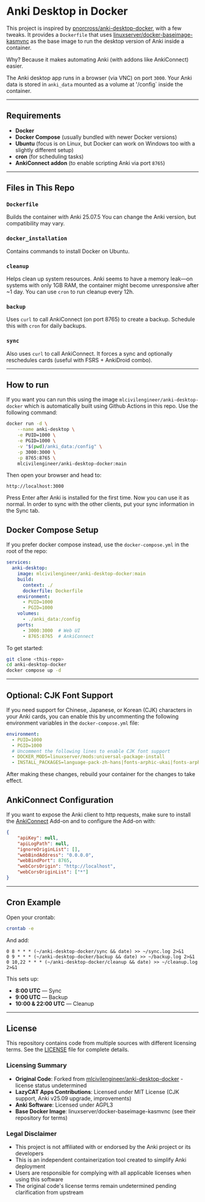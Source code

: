 # Anki Desktop in Docker

This project is inspired by [pnorcross/anki-desktop-docker](https://github.com/pnorcross/anki-desktop-docker), with a few tweaks. It provides a `Dockerfile` that uses [linuxserver/docker-baseimage-kasmvnc](https://github.com/linuxserver/docker-baseimage-kasmvnc) as the base image to run the desktop version of Anki inside a container.

Why? Because it makes automating Anki (with addons like AnkiConnect) easier.

The Anki desktop app runs in a browser (via VNC) on port `3000`. Your Anki data is stored in `anki_data` mounted as a volume at '/config` inside the container.

---

## Requirements

- **Docker**
- **Docker Compose** (usually bundled with newer Docker versions)
- **Ubuntu** (focus is on Linux, but Docker can work on Windows too with a slightly different setup)
- **cron** (for scheduling tasks)
- **AnkiConnect addon** (to enable scripting Anki via port `8765`)

---

## Files in This Repo

### `Dockerfile`
Builds the container with Anki 25.07.5 You can change the Anki version, but compatibility may vary.

### `docker_installation`
Contains commands to install Docker on Ubuntu.

### `cleanup`
Helps clean up system resources. Anki seems to have a memory leak—on systems with only 1GB RAM, the container might become unresponsive after ~1 day. You can use `cron` to run cleanup every 12h.

### `backup`
Uses `curl` to call AnkiConnect (on port 8765) to create a backup. Schedule this with `cron` for daily backups.

### `sync`
Also uses `curl` to call AnkiConnect. It forces a sync and optionally reschedules cards (useful with FSRS + AnkiDroid combo).

---

## How to run

If you want you can run this using the image `mlcivilengineer/anki-desktop-docker` which is automatically built using Github Actions in this repo. Use the following command:
```bash
docker run -d \
    --name anki-desktop \
    -e PUID=1000 \
    -e PGID=1000 \
    -v "$(pwd)/anki_data:/config" \
    -p 3000:3000 \
    -p 8765:8765 \
    mlcivilengineer/anki-desktop-docker:main
```

Then open your browser and head to:

```
http://localhost:3000
```

Press Enter after Anki is installed for the first time. Now you can use it as normal. In order to sync with the other clients, put your sync information in the Sync tab.


## Docker Compose Setup

If you prefer docker compose instead, use the `docker-compose.yml` in the root of the repo:
```yaml
services:
  anki-desktop:
    image: mlcivilengineer/anki-desktop-docker:main
    build:
      context: ./
      dockerfile: Dockerfile
    environment:
      - PUID=1000
      - PGID=1000
    volumes:
      - ./anki_data:/config
    ports:
      - 3000:3000  # Web UI
      - 8765:8765  # AnkiConnect

````


To get started:

```bash
git clone <this-repo>
cd anki-desktop-docker
docker compose up -d
```

---

## Optional: CJK Font Support

If you need support for Chinese, Japanese, or Korean (CJK) characters in your Anki cards, you can enable this by uncommenting the following environment variables in the `docker-compose.yml` file:

```yaml
environment:
  - PUID=1000
  - PGID=1000
  # Uncomment the following lines to enable CJK font support
  - DOCKER_MODS=linuxserver/mods:universal-package-install
  - INSTALL_PACKAGES=language-pack-zh-hans|fonts-arphic-ukai|fonts-arphic-uming|fonts-ipafont-mincho|fonts-ipafont-gothic|fonts-unfonts-core
```

After making these changes, rebuild your container for the changes to take effect.

## AnkiConnect Configuration

If you want to expose the Anki client to http requests, make sure to install the [AnkiConnect](https://ankiweb.net/shared/info/2055492159) Add-on and to configure the Add-on with:
```json
{
    "apiKey": null,
    "apiLogPath": null,
    "ignoreOriginList": [],
    "webBindAddress": "0.0.0.0",
    "webBindPort": 8765,
    "webCorsOrigin": "http://localhost",
    "webCorsOriginList": ["*"]
}
```

---

## Cron Example

Open your crontab:

```bash
crontab -e
```

And add:

```cron
0 8 * * * (~/anki-desktop-docker/sync && date) >> ~/sync.log 2>&1
0 9 * * * (~/anki-desktop-docker/backup && date) >> ~/backup.log 2>&1
0 10,22 * * * (~/anki-desktop-docker/cleanup && date) >> ~/cleanup.log 2>&1
```

This sets up:

* **8:00 UTC** — Sync
* **9:00 UTC** — Backup
* **10:00 & 22:00 UTC** — Cleanup

---

## License

This repository contains code from multiple sources with different licensing terms. See the [LICENSE](LICENSE) file for complete details.

### Licensing Summary

- **Original Code**: Forked from [mlcivilengineer/anki-desktop-docker](https://github.com/mlcivilengineer/anki-desktop-docker) - license status undetermined
- **LazyCAT Apps Contributions**: Licensed under MIT License (CJK support, Anki v25.09 upgrade, improvements)
- **Anki Software**: Licensed under AGPL3
- **Base Docker Image**: linuxserver/docker-baseimage-kasmvnc (see their repository for terms)

### Legal Disclaimer

- This project is not affiliated with or endorsed by the Anki project or its developers
- This is an independent containerization tool created to simplify Anki deployment
- Users are responsible for complying with all applicable licenses when using this software
- The original code's license terms remain undetermined pending clarification from upstream
